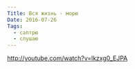 ```yaml
---
Title: Вся жизнь - морю
Date: 2016-07-26
Tags:
  - саптрю
  - слушаю
---
```


http://youtube.com/watch?v=lkzxg0_EJPA
